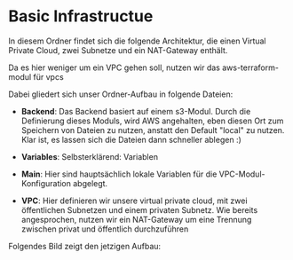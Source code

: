 # Basic Infrastructue

In diesem Ordner findet sich die folgende Architektur, die einen Virtual Private Cloud, zwei Subnetze und ein NAT-Gateway enthält.

Da es hier weniger um ein VPC gehen soll, nutzen wir das aws-terraform-modul für vpcs

Dabei gliedert sich unser Ordner-Aufbau in folgende Dateien:

- **Backend**: Das Backend basiert auf einem s3-Modul. Durch die Definierung dieses Moduls, wird AWS angehalten, eben diesen Ort zum Speichern von Dateien zu nutzen, anstatt  den Default "local" zu nutzen. Klar ist, es lassen sich die Dateien dann schneller ablegen :)

- **Variables**: Selbsterklärend: Variablen

- **Main**: Hier sind hauptsächlich lokale Variablen für die VPC-Modul-Konfiguration abgelegt.

- **VPC**: Hier definieren wir unsere virtual private cloud, mit zwei öffentlichen Subnetzen und einem privaten Subnetz. Wie bereits angesprochen, nutzen wir ein NAT-Gateway um eine Trennung zwischen privat und öffentlich durchzuführen


Folgendes Bild zeigt den jetzigen Aufbau:

